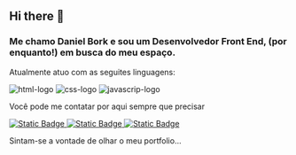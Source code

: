 ## Hi there 👋

<h3>Me chamo Daniel Bork e sou um Desenvolvedor Front End, (por enquanto!) em busca do meu espaço.</h3>
<p>Atualmente atuo com as seguites linguagens:</p>
<p>
<img src="https://img.shields.io/badge/HTML5-E34F26?style=for-the-badge&logo=html5&logoColor=white" alt="html-logo" />
<img src="https://img.shields.io/badge/CSS3-1572B6?style=for-the-badge&logo=css3&logoColor=white" alt="css-logo" />
<img src="https://img.shields.io/badge/JavaScript-F7DF1E.svg?style=for-the-badge&logo=JavaScript&logoColor=black" alt="javascrip-logo" />
</p>
<p>Você pode me contatar por aqui sempre que precisar</p>

  <a href="https://www.facebook.com/daniel.bork.9"> <img alt="Static Badge" src="https://img.shields.io/badge/Facebook-blue"/> </a>
  <a href="https://www.linkedin.com/in/daniel-bork" /> <img alt="Static Badge" src="https://img.shields.io/badge/Linkedin-blue"/> </a>
  <a href="mailto:daniel.bork@yahoo.com.br"> <img alt="Static Badge" src="https://img.shields.io/badge/E--mail-blue"/> </a>
<p>Sintam-se a vontade de olhar o meu portfolio...</p>
